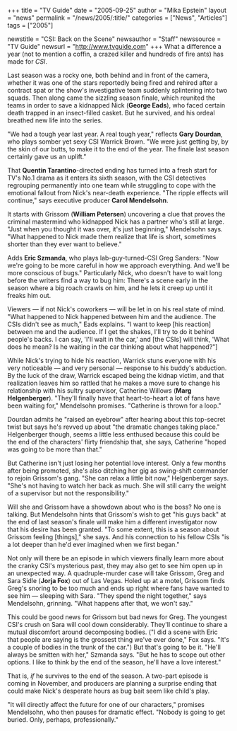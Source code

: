 +++
title = "TV Guide"
date = "2005-09-25"
author = "Mika Epstein"
layout = "news"
permalink = "/news/2005/:title/"
categories = ["News", "Articles"]
tags = ["2005"]

newstitle = "CSI: Back on the Scene"
newsauthor = "Staff"
newssource = "TV Guide"
newsurl = "http://www.tvguide.com"
+++
What a difference a year (not to mention a coffin, a crazed killer and hundreds of fire ants) has made for *CSI*.

Last season was a rocky one, both behind and in front of the camera, whether it was one of the stars reportedly being fired and rehired after a contract spat or the show's investigative team suddenly splintering into two squads. Then along came the sizzling season finale, which reunited the teams in order to save a kidnapped Nick (**George Eads**), who faced certain death trapped in an insect-filled casket. But he survived, and his ordeal breathed new life into the series.

"We had a tough year last year. A real tough year," reflects **Gary Dourdan**, who plays somber yet sexy CSI Warrick Brown. "We were just getting by, by the skin of our butts, to make it to the end of the year. The finale last season certainly gave us an uplift."

That **Quentin Tarantino**-directed ending has turned into a fresh start for TV's No.1 drama as it enters its sixth season, with the CSI detectives regrouping permanently into one team while struggling to cope with the emotional fallout from Nick's near-death experience. "The ripple effects will continue," says executive producer **Carol Mendelsohn**.

It starts with Grissom (**William Petersen**) uncovering a clue that proves the criminal mastermind who kidnapped Nick has a partner who's still at large. "Just when you thought it was over, it's just beginning," Mendelsohn says. "What happened to Nick made them realize that life is short, sometimes shorter than they ever want to believe."

Adds **Eric Szmanda**, who plays lab-guy-turned-CSI Greg Sanders: "Now we're going to be more careful in how we approach everything. And we'll be more conscious of bugs." Particularly Nick, who doesn't have to wait long before the writers find a way to bug him: There's a scene early in the season where a big roach crawls on him, and he lets it creep up until it freaks him out.

Viewers &#8212; if not Nick's coworkers &#8212; will be let in on his real state of mind. "What happened to Nick happened between him and the audience. The CSIs didn't see as much," Eads explains. "I want to keep [his reaction] between me and the audience. If I get the shakes, I'll try to do it behind people's backs. I can say, 'I'll wait in the car,' and [the CSIs] will think, 'What does he mean? Is he waiting in the car thinking about what happened?"]

While Nick's trying to hide his reaction, Warrick stuns everyone with his very noticeable &#8212; and very personal &#8212; response to his buddy's abduction. By the luck of the draw, Warrick escaped being the kidnap victim, and that realization leaves him so rattled that he makes a move sure to change his relationship with his sultry supervisor, Catherine Willows (**Marg Helgenberger**). "They'll finally have that heart-to-heart a lot of fans have been waiting for," Mendelsohn promises. "Catherine is thrown for a loop."

Dourdan admits he "raised an eyebrow" after hearing about this top-secret twist but says he's revved up about "the dramatic changes taking place." Helgenberger though, seems a little less enthused because this could be the end of the characters' flirty friendship that, she says, Catherine "hoped was going to be more than that."

But Catherine isn't just losing her potential love interest. Only a few months after being promoted, she's also ditching her gig as swing-shift commander to rejoin Grissom's gang. "She can relax a little bit now," Helgenberger says. "She's not having to watch her back as much. She will still carry the weight of a supervisor but not the responsibility."

Will she and Grissom have a showdown about who is the boss? No one is talking. But Mendelsohn hints that Grissom's wish to get "his guys back" at the end of last season's finale will make him a different investigator now that his desire has been granted. "To some extent, this is a season about Grissom feeling [things]," she says. And his connection to his fellow CSIs "is a lot deeper than he'd ever imagined when we first began."

Not only will there be an episode in which viewers finally learn more about the cranky CSI's mysterious past, they may also get to see him open up in an unexpected way. A quadruple-murder case will take Grissom, Greg and Sara Sidle (**Jorja Fox**) out of Las Vegas. Holed up at a motel, Grissom finds Greg's snoring to be too much and ends up right where fans have wanted to see him &#8212; sleeping with Sara. "They spend the night together," says Mendelsohn, grinning. "What happens after that, we won't say."

This could be good news for Grissom but bad news for Greg. The youngest CSI's crush on Sara will cool down considerably. They'll continue to share a mutual discomfort around decomposing bodies. ("I did a scene with Eric that people are saying is the grossest thing we've ever done," Fox says. "It's a couple of bodies in the trunk of the car.") But that's going to be it. "He'll always be smitten with her," Szmanda says. "But he has to scope out other options. I like to think by the end of the season, he'll have a love interest."

That is, *if* he survives to the end of the season. A two-part episode is coming in November, and producers are planning a surprise ending that could make Nick's desperate hours as bug bait seem like child's play.

"It will directly affect the future for one of our characters," promises Mendelsohn, who then pauses for dramatic effect. "Nobody is going to get buried. Only, perhaps, professionally."

